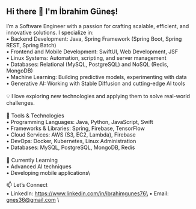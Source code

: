 ## Hi there 👋 I'm İbrahim Güneş!

I’m a Software Engineer with a passion for crafting scalable, efficient, and innovative solutions. I specialize in:\
	•	Backend Development: Java, Spring Framework (Spring Boot, Spring REST, Spring Batch)\
	•	Frontend and Mobile Development: SwiftUI, Web Development, JSF\
	•	Linux Systems: Automation, scripting, and server management\
	•	Databases: Relational (MySQL, PostgreSQL) and NoSQL (Redis, MongoDB)\
	•	Machine Learning: Building predictive models, experimenting with data\
	•	Generative AI: Working with Stable Diffusion and cutting-edge AI tools\
\
💡 I love exploring new technologies and applying them to solve real-world challenges.\
\
🔧 Tools & Technologies\
	•	Programming Languages: Java, Python, JavaScript, Swift\
	•	Frameworks & Libraries: Spring, Firebase, TensorFlow\
	•	Cloud Services: AWS (S3, EC2, Lambda), Firebase\
	•	DevOps: Docker, Kubernetes, Linux Administration\
	•	Databases: MySQL, PostgreSQL, MongoDB, Redis\
\
🌱 Currently Learning\
	•	Advanced AI techniques\
	•	Developing mobile applications\

📫 Let’s Connect\
	•	LinkedIn: https://www.linkedin.com/in/ibrahimgunes76\
	•	Email: gnes36@gmail.com \
 
